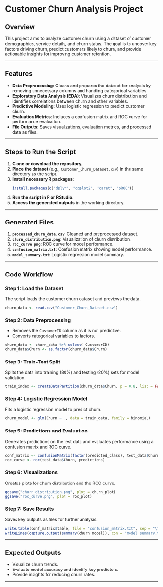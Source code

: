 # Customer Churn Analysis Project

## Overview
This project aims to analyze customer churn using a dataset of customer demographics, service details, and churn status. The goal is to uncover key factors driving churn, predict customers likely to churn, and provide actionable insights for improving customer retention.

---

## Features
- **Data Preprocessing**: Cleans and prepares the dataset for analysis by removing unnecessary columns and handling categorical variables.
- **Exploratory Data Analysis (EDA)**: Visualizes churn distribution and identifies correlations between churn and other variables.
- **Predictive Modeling**: Uses logistic regression to predict customer churn.
- **Evaluation Metrics**: Includes a confusion matrix and ROC curve for performance evaluation.
- **File Outputs**: Saves visualizations, evaluation metrics, and processed data as files.

---

## Steps to Run the Script

1. **Clone or download the repository**.
2. **Place the dataset** (e.g., `Customer_Churn_Dataset.csv`) in the same directory as the script.
3. **Install necessary R packages**:
   ```R
   install.packages(c("dplyr", "ggplot2", "caret", "pROC"))
   ```
4. **Run the script in R or RStudio**.
5. **Access the generated outputs** in the working directory.

---

## Generated Files
1. **`processed_churn_data.csv`**: Cleaned and preprocessed dataset.
2. **`churn_distribution.png`**: Visualization of churn distribution.
3. **`roc_curve.png`**: ROC curve for model performance.
4. **`confusion_matrix.txt`**: Confusion matrix showing model performance.
5. **`model_summary.txt`**: Logistic regression model summary.

---

## Code Workflow

### Step 1: Load the Dataset
The script loads the customer churn dataset and previews the data.
```R
churn_data <- read.csv("Customer_Churn_Dataset.csv")
```

### Step 2: Data Preprocessing
- Removes the `CustomerID` column as it is not predictive.
- Converts categorical variables to factors.
```R
churn_data <- churn_data %>% select(-CustomerID)
churn_data$Churn <- as.factor(churn_data$Churn)
```

### Step 3: Train-Test Split
Splits the data into training (80%) and testing (20%) sets for model validation.
```R
train_index <- createDataPartition(churn_data$Churn, p = 0.8, list = FALSE)
```

### Step 4: Logistic Regression Model
Fits a logistic regression model to predict churn.
```R
churn_model <- glm(Churn ~ ., data = train_data, family = binomial)
```

### Step 5: Predictions and Evaluation
Generates predictions on the test data and evaluates performance using a confusion matrix and ROC curve.
```R
conf_matrix <- confusionMatrix(factor(predicted_class), test_data$Churn)
roc_curve <- roc(test_data$Churn, predictions)
```

### Step 6: Visualizations
Creates plots for churn distribution and the ROC curve.
```R
ggsave("churn_distribution.png", plot = churn_plot)
ggsave("roc_curve.png", plot = roc_plot)
```

### Step 7: Save Results
Saves key outputs as files for further analysis.
```R
write.table(conf_matrix$table, file = "confusion_matrix.txt", sep = "\t")
writeLines(capture.output(summary(churn_model)), con = "model_summary.txt")
```

---

## Expected Outputs
- Visualize churn trends.
- Evaluate model accuracy and identify key predictors.
- Provide insights for reducing churn rates.

---


